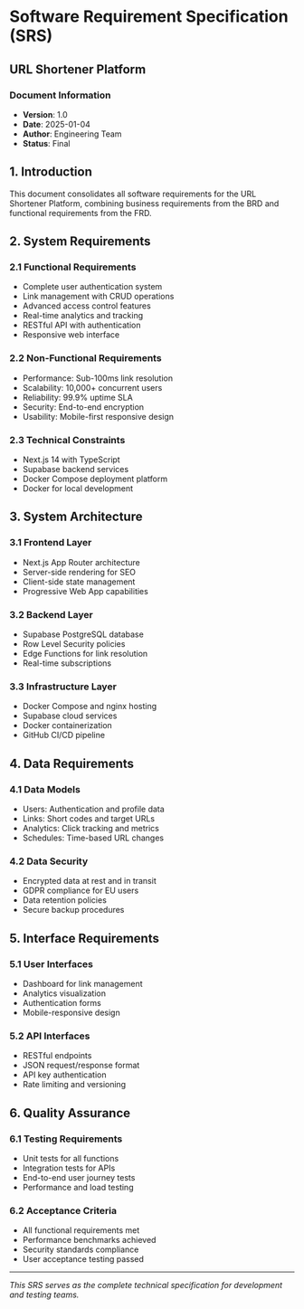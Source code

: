 # Software Requirement Specification (SRS)
## URL Shortener Platform

### Document Information
- **Version**: 1.0
- **Date**: 2025-01-04
- **Author**: Engineering Team
- **Status**: Final

## 1. Introduction
This document consolidates all software requirements for the URL Shortener Platform, combining business requirements from the BRD and functional requirements from the FRD.

## 2. System Requirements

### 2.1 Functional Requirements
- Complete user authentication system
- Link management with CRUD operations  
- Advanced access control features
- Real-time analytics and tracking
- RESTful API with authentication
- Responsive web interface

### 2.2 Non-Functional Requirements
- Performance: Sub-100ms link resolution
- Scalability: 10,000+ concurrent users
- Reliability: 99.9% uptime SLA
- Security: End-to-end encryption
- Usability: Mobile-first responsive design

### 2.3 Technical Constraints
- Next.js 14 with TypeScript
- Supabase backend services
- Docker Compose deployment platform
- Docker for local development

## 3. System Architecture

### 3.1 Frontend Layer
- Next.js App Router architecture
- Server-side rendering for SEO
- Client-side state management
- Progressive Web App capabilities

### 3.2 Backend Layer
- Supabase PostgreSQL database
- Row Level Security policies
- Edge Functions for link resolution
- Real-time subscriptions

### 3.3 Infrastructure Layer
- Docker Compose and nginx hosting
- Supabase cloud services
- Docker containerization
- GitHub CI/CD pipeline

## 4. Data Requirements

### 4.1 Data Models
- Users: Authentication and profile data
- Links: Short codes and target URLs
- Analytics: Click tracking and metrics
- Schedules: Time-based URL changes

### 4.2 Data Security
- Encrypted data at rest and in transit
- GDPR compliance for EU users
- Data retention policies
- Secure backup procedures

## 5. Interface Requirements

### 5.1 User Interfaces
- Dashboard for link management
- Analytics visualization
- Authentication forms
- Mobile-responsive design

### 5.2 API Interfaces
- RESTful endpoints
- JSON request/response format
- API key authentication
- Rate limiting and versioning

## 6. Quality Assurance

### 6.1 Testing Requirements
- Unit tests for all functions
- Integration tests for APIs
- End-to-end user journey tests
- Performance and load testing

### 6.2 Acceptance Criteria
- All functional requirements met
- Performance benchmarks achieved
- Security standards compliance
- User acceptance testing passed

---
*This SRS serves as the complete technical specification for development and testing teams.*